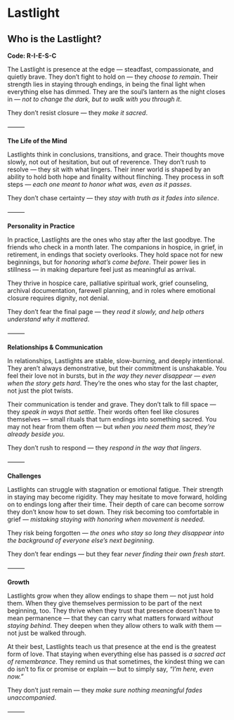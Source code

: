 # Lastlight
## Who is the Lastlight?
**Code: R-I-E-S-C**

The Lastlight is presence at the edge — steadfast, compassionate, and quietly brave. They don’t fight to hold on — they *choose to remain*. Their strength lies in staying through endings, in being the final light when everything else has dimmed. They are the soul’s lantern as the night closes in — *not to change the dark, but to walk with you through it*.

They don’t resist closure — they *make it sacred*.

⸻

**The Life of the Mind**

Lastlights think in conclusions, transitions, and grace. Their thoughts move slowly, not out of hesitation, but out of reverence. They don’t rush to resolve — they sit with what lingers. Their inner world is shaped by an ability to hold both hope and finality without flinching. They process in soft steps — *each one meant to honor what was, even as it passes*.

They don’t chase certainty — they *stay with truth as it fades into silence*.

⸻

**Personality in Practice**

In practice, Lastlights are the ones who stay after the last goodbye. The friends who check in a month later. The companions in hospice, in grief, in retirement, in endings that society overlooks. They hold space not for new beginnings, but for *honoring what’s come before*. Their power lies in stillness — in making departure feel just as meaningful as arrival.

They thrive in hospice care, palliative spiritual work, grief counseling, archival documentation, farewell planning, and in roles where emotional closure requires dignity, not denial.

They don’t fear the final page — they *read it slowly, and help others understand why it mattered*.

⸻

**Relationships & Communication**

In relationships, Lastlights are stable, slow-burning, and deeply intentional. They aren’t always demonstrative, but their commitment is unshakable. You feel their love not in bursts, but in *the way they never disappear — even when the story gets hard*. They’re the ones who stay for the last chapter, not just the plot twists.

Their communication is tender and grave. They don’t talk to fill space — they *speak in ways that settle*. Their words often feel like closures themselves — small rituals that turn endings into something sacred. You may not hear from them often — but *when you need them most, they’re already beside you*.

They don’t rush to respond — they *respond in the way that lingers*.

⸻

**Challenges**

Lastlights can struggle with stagnation or emotional fatigue. Their strength in staying may become rigidity. They may hesitate to move forward, holding on to endings long after their time. Their depth of care can become sorrow they don’t know how to set down. They risk becoming too comfortable in grief — *mistaking staying with honoring when movement is needed*.

They risk being forgotten — *the ones who stay so long they disappear into the background of everyone else’s next beginning*.

They don’t fear endings — but they fear *never finding their own fresh start*.

⸻

**Growth**

Lastlights grow when they allow endings to shape them — not just hold them. When they give themselves permission to be part of the next beginning, too. They thrive when they trust that presence doesn’t have to mean permanence — that they can carry what matters forward *without staying behind*. They deepen when they allow others to walk *with* them — not just be walked through.

At their best, Lastlights teach us that presence at the end is the greatest form of love. That staying when everything else has passed is *a sacred act of remembrance*. They remind us that sometimes, the kindest thing we can do isn’t to fix or promise or explain — but to simply say, *“I’m here, even now.”*

They don’t just remain — they *make sure nothing meaningful fades unaccompanied*.

⸻

